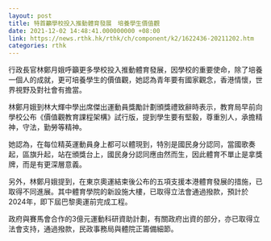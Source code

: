 ```yaml
---
layout: post
title: 特首籲學校投入推動體育發展　培養學生價值觀
date: 2021-12-02 14:48:41.000000000 +08:00
link: https://news.rthk.hk/rthk/ch/component/k2/1622436-20211202.htm
categories: rthk
---
```


行政長官林鄭月娥呼籲更多學校投入推動體育發展，因學校的重要使命，除了培養一個人的成就，更可培養學生的價值觀，她認為青年要有國家觀念，香港情懷，世界視野及對社會有擔當。

林鄭月娥到林大輝中學出席傑出運動員獎勵計劃頒獎禮致辭時表示，教育局早前向學校公布《價值觀教育課程架構》試行版，提到學生要有堅毅，尊重別人，承擔精神，守法，勤勞等精神。

她認為，在每位精英運動員身上都可以體現到，特別是國民身分認同，當國歌奏起，區旗升起，站在頒獎台上，國民身分認同應由然而生，因此體育不單止是拿獎牌，而是有更深層意義。

另外，林鄭月娥提到，在東京奧運結束後公布的五項支援本港體育發展的措施，已取得不同進展。其中體育學院的新設施大樓，已取得立法會通過撥款，預計於2024年，即下屆巴黎奧運前完成工程。

政府與賽馬會合作的3億元運動科研資助計劃，有關政府出資的部分，亦已取得立法會支持，通過撥款，民政事務局與體院正籌備細節。
